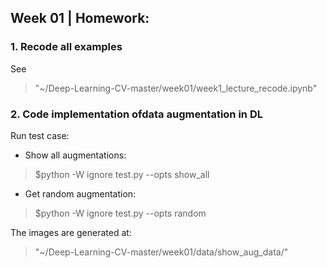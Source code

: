 ## Week 01 | Homework: 

### 1. Recode all examples
See
>"~/Deep-Learning-CV-master/week01/week1_lecture_recode.ipynb"
### 2. Code implementation ofdata augmentation in DL

Run test case:  
 * Show all augmentations:
>$python -W ignore test.py --opts show_all  
 * Get random augmentation:  
>$python -W ignore test.py --opts random  

The images are generated at:
>"~/Deep-Learning-CV-master/week01/data/show_aug_data/" 